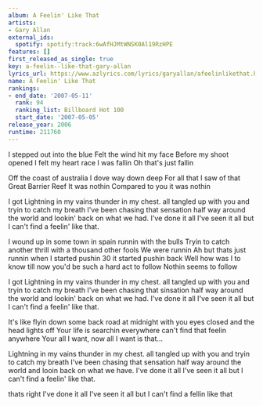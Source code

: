 ```yaml
---
album: A Feelin' Like That
artists:
- Gary Allan
external_ids:
  spotify: spotify:track:6wAfHJMtWNSK0Al19RzHPE
features: []
first_released_as_single: true
key: a-feelin--like-that-gary-allan
lyrics_url: https://www.azlyrics.com/lyrics/garyallan/afeelinlikethat.html
name: A Feelin' Like That
rankings:
- end_date: '2007-05-11'
  rank: 94
  ranking_list: Billboard Hot 100
  start_date: '2007-05-05'
release_year: 2006
runtime: 211760
---
```

I stepped out into the blue
Felt the wind hit my face
Before my shoot opened I felt my heart race
I was fallin
Oh that's just fallin

Off the coast of australia
I dove way down deep
For all that I saw of that Great Barrier Reef
It was nothin
Compared to you it was nothin


I got Lightning in my vains
thunder in my chest.
all tangled up with you and tryin to catch my breath
I've been chasing that sensation half way
around the world and lookin' back
on what we had.
I've done it all I've seen it all but I can't find a feelin' like that.


I wound up in some town in spain
runnin with the bulls
Tryin to catch another thrill with a thousand other fools
We were runnin
Ah but thats just runnin
when I started pushin 30
it started pushin back
Well how was I to know till now you'd be such a hard act to follow
Nothin seems to follow


I got Lightning in my vains
thunder in my chest.
all tangled up with you and tryin to catch my breath
I've been chasing that sinsation half way
around the world and lookin' back
on what we had.
I've done it all I've seen it all but I can't find a feelin' like that.

It's like flyin down some back road at midnight
with you eyes closed and the head lights off
Your life is searchin everywhere can't find that feelin anywhere
Your all I want, now all I want is that...

Lightning in my vains
thunder in my chest.
all tangled up with you and tryin to catch my breath
I've been chasing that sensation half way
around the world and looin back
on what we have.
I've done it all I've seen it all but I can't find a feelin' like that.

thats right I've done it all
I've seen it all but I can't find a fellin like that
